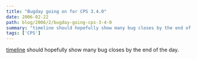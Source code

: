 ```yaml
---
title: "Bugday going on for CPS 3.4.0"
date: 2006-02-22
path: blog/2006/2/bugday-going-cps-3-4-0
summary: "timeline should hopefully show many bug closes by the end of the day."
tags: ['CPS']
---
```


<a href="http://svn.nuxeo.org/trac/pub/timeline">timeline</a> should hopefully show many bug closes by the end of the day. 

